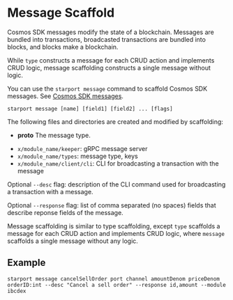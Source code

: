 # Message Scaffold

Cosmos SDK messages modify the state of a blockchain. Messages are bundled into transactions, broadcasted transactions are bundled into blocks, and blocks make a blockchain.

While `type` constructs a message for each CRUD action and implements CRUD logic, message scaffolding constructs a single message without logic.

You can use the `starport message` command to scaffold Cosmos SDK messages. See [Cosmos SDK messages](https://docs.cosmos.network/v0.42/building-modules/messages-and-queries.html).

```
starport message [name] [field1] [field2] ... [flags]
```

The following files and directories are created and modified by scaffolding:

- **proto** 
     The message type.
* `x/module_name/keeper`: gRPC message server
* `x/module_name/types`: message type, keys
* `x/module_name/client/cli`: CLI for broadcasting a transaction with the message

Optional `--desc` flag: description of the CLI command used for broadcasting a transaction with a message.

Optional `--response` flag: list of comma separated (no spaces) fields that describe reponse fields of the message.

Message scaffolding is similar to type scaffolding, except `type` scaffolds a message for each CRUD action and implements CRUD logic, where `message` scaffolds a single message without any logic.

## Example

```
starport message cancelSellOrder port channel amountDenom priceDenom orderID:int --desc "Cancel a sell order" --response id,amount --module ibcdex
```
